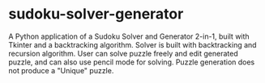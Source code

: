 # sudoku-solver-generator
A Python application of a Sudoku Solver and Generator 2-in-1, built with Tkinter and a backtracking algorithm.
Solver is built with backtracking and recursion algorithm.
User can solve puzzle freely and edit generated puzzle, and can also use pencil mode for solving.
Puzzle generation does not produce a "Unique" puzzle.
